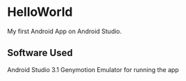 # HelloWorld
My first Android App on Android Studio.

## Software Used
Android Studio 3.1
Genymotion Emulator for running the app
